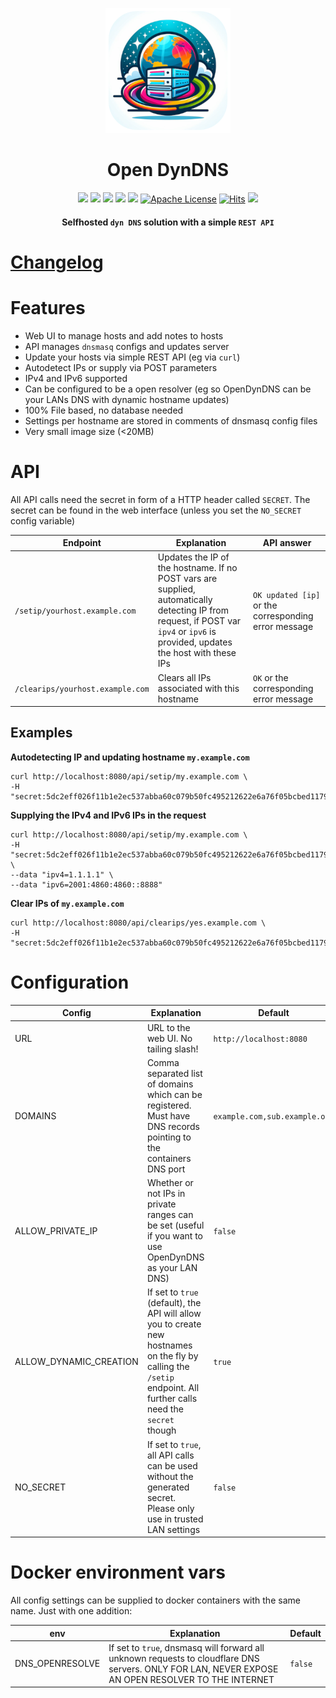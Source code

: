 <p align="center">
  <a href="" rel="noopener">
 <img height=200px src="https://raw.githubusercontent.com/HaschekSolutions/opendyndns/main/web/imgs/logo-200.png" alt="Open DynDNS"></a>
</p>

<h1 align="center">Open DynDNS</h1>



<div align="center">
  
![](https://img.shields.io/badge/php-8.3%2B-brightgreen.svg)
![](https://img.shields.io/badge/made%20with-htmx-brightgreen.svg)
![](https://img.shields.io/docker/image-size/hascheksolutions/opendyndns/latest?logo=Docker&color=brightgreen)
[![](https://img.shields.io/docker/pulls/hascheksolutions/opendyndns?color=brightgreen)](https://hub.docker.com/r/hascheksolutions/opendyndns)
[![](https://github.com/hascheksolutions/opendyndns/actions/workflows/build-docker.yml/badge.svg?color=brightgreen)](https://github.com/HaschekSolutions/opendyndns/actions)
[![Apache License](https://img.shields.io/badge/license-Apache-blue.svg?style=flat)](https://github.com/HaschekSolutions/opendyndns/blob/main/LICENSE)
[![Hits](https://hits.seeyoufarm.com/api/count/incr/badge.svg?url=https%3A%2F%2Fgithub.com%2FHaschekSolutions%2Fopendyndns&count_bg=%2379C83D&title_bg=%23555555&icon=&icon_color=%23E7E7E7&title=hits&edge_flat=false)](https://hits.seeyoufarm.com)
[![](https://img.shields.io/github/stars/HaschekSolutions/opendyndns.svg?label=Stars&style=social)](https://github.com/HaschekSolutions/opendyndns)

#### Selfhosted `dyn DNS` solution with a simple `REST API`
  
</div>


# [Changelog](/CHANGELOG.md)

# Features
- Web UI to manage hosts and add notes to hosts
- API manages `dnsmasq` configs and updates server
- Update your hosts via simple REST API (eg via `curl`)
- Autodetect IPs or supply via POST parameters
- IPv4 and IPv6 supported
- Can be configured to be a open resolver (eg so OpenDynDNS can be your LANs DNS with dynamic hostname updates)
- 100% File based, no database needed
- Settings per hostname are stored in comments of dnsmasq config files
- Very small image size (<20MB)

# API

All API calls need the secret in form of a HTTP header called `SECRET`. The secret can be found in the web interface (unless you set the `NO_SECRET` config variable)

| Endpoint                         | Explanation                                                                                                                                                                                                                                    | API answer                                           |
|----------------------------------|------------------------------------------------------------------------------------------------------------------------------------------------------------------------------------------------------------------------------------------------|------------------------------------------------------|
| `/setip/yourhost.example.com`    | Updates the IP of the hostname. If no POST vars are supplied, automatically detecting IP from request, if POST var `ipv4` or `ipv6` is provided, updates the host with these IPs | `OK updated [ip]` or the corresponding error message |
| `/clearips/yourhost.example.com` | Clears all IPs associated with this hostname                                                                                                                                                                                                   | `OK` or the corresponding error message              |


## Examples

**Autodetecting IP and updating hostname `my.example.com`**

```curl
curl http://localhost:8080/api/setip/my.example.com \
-H "secret:5dc2eff026f11b1e2ec537abba60c079b50fc495212622e6a76f05bcbed11794"
```

**Supplying the IPv4 and IPv6 IPs in the request**

```curl
curl http://localhost:8080/api/setip/my.example.com \
-H "secret:5dc2eff026f11b1e2ec537abba60c079b50fc495212622e6a76f05bcbed11794" \
--data "ipv4=1.1.1.1" \
--data "ipv6=2001:4860:4860::8888"
```

**Clear IPs of `my.example.com`**

```curl
curl http://localhost:8080/api/clearips/yes.example.com \
-H "secret:5dc2eff026f11b1e2ec537abba60c079b50fc495212622e6a76f05bcbed11794"
```

# Configuration

| Config                 | Explanation                                                                                                                                                        | Default                       |
|------------------------|--------------------------------------------------------------------------------------------------------------------------------------------------------------------|-------------------------------|
| URL                    | URL to the web UI. No tailing slash!                                                                                                                               | `http://localhost:8080`       |
| DOMAINS                | Comma separated list of domains which can be registered. Must have DNS records pointing to the containers DNS port                                                 | `example.com,sub.example.org` |
| ALLOW_PRIVATE_IP       | Whether or not IPs in private ranges can be set (useful if you want to use OpenDynDNS as your LAN DNS)                                                             | `false`                       |
| ALLOW_DYNAMIC_CREATION | If set to `true` (default), the API will allow you to create new hostnames on the fly by calling the `/setip` endpoint. All further calls need the `secret` though | `true`                        |
| NO_SECRET              | If set to `true`, all API calls can be used without the generated secret. Please only use in trusted LAN settings                                                  | `false`                       |

# Docker environment vars

All config settings can be supplied to docker containers with the same name. Just with one addition:

| env                | Explanation                                                                                                                                        | Default   |
|--------------------|----------------------------------------------------------------------------------------------------------------------------------------------------|-----------|
| DNS_OPENRESOLVE    | If set to `true`, dnsmasq will forward all unknown requests to cloudflare DNS servers. ONLY FOR LAN, NEVER EXPOSE AN OPEN RESOLVER TO THE INTERNET | `false`   |

